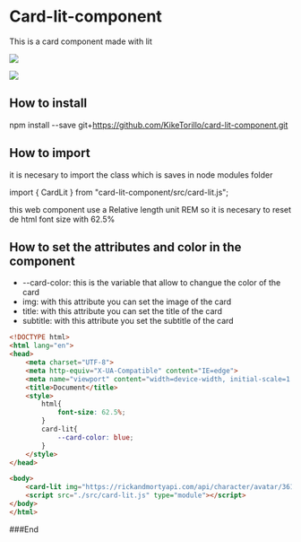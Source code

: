 # Card-lit-component

This is a card component made with lit

![](https://github.com/KikeTorillo/imagenes/blob/main/card.png?raw=true)

![](https://github.com/KikeTorillo/imagenes/blob/main/card2.png?raw=true)

## How to install

npm install --save git+https://github.com/KikeTorillo/card-lit-component.git

## How to import

it is necesary to import the class which is saves in node modules folder

import { CardLit } from "card-lit-component/src/card-lit.js";

this web component use a Relative length unit REM so it is necesary to reset de html font size with 62.5%

## How to set the attributes and color in the component  

- --card-color: this is the variable that allow to changue the color of the card
- img: with this attribute you can set the image of the card
- title: with this attribute you can set the title of the card
- subtitle: with this attribute you set the subtitle of the card

```html
<!DOCTYPE html>
<html lang="en">
<head>
    <meta charset="UTF-8">
    <meta http-equiv="X-UA-Compatible" content="IE=edge">
    <meta name="viewport" content="width=device-width, initial-scale=1.0">
    <title>Document</title>
    <style>
        html{
            font-size: 62.5%;
        }
        card-lit{
            --card-color: blue;
        }
    </style>
</head>

<body>
    <card-lit img="https://rickandmortyapi.com/api/character/avatar/361.jpeg" title="Rick sanchez" subtitle="status: alive" ></card-lit>
    <script src="./src/card-lit.js" type="module"></script>
</body>
</html>
```
###End

